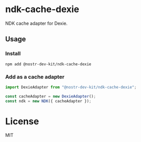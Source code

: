 # ndk-cache-dexie

NDK cache adapter for Dexie.

## Usage

### Install

```
npm add @nostr-dev-kit/ndk-cache-dexie
```

### Add as a cache adapter

```ts
import DexieAdapter from "@nostr-dev-kit/ndk-cache-dexie";

const cacheAdapter = new DexieAdapter();
const ndk = new NDK({ cacheAdapter });
```

# License

MIT
